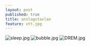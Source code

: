```yaml
---
layout: post
published: true
title: anslagstavlan
feature: vtt.jpg
---
```

![sleep.jpg]({{site.baseurl}}/assets/images/posts/sleep.jpg)
![bubble.jpg]({{site.baseurl}}/assets/images/posts/bubble.jpg)
![DREM.jpg]({{site.baseurl}}/assets/images/posts/DREM.jpg)
